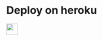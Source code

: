 # Deploy on heroku


<a href="https://dashboard.heroku.com/new?template=https://github.com/brucewaynepioneer/string/">
     <img height="30px" src="https://img.shields.io/badge/Deploy%20To%20Heroku-blueviolet?style=for-the-badge&logo=heroku">
  </a>

